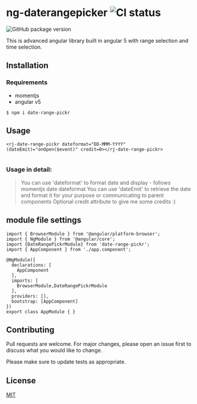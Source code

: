 # ng-daterangepicker ![CI status](https://img.shields.io/badge/build-passing-brightgreen.svg)

![GitHub package version](https://img.shields.io/badge/GitHub%20package%20version-0.0.2-blue.svg?style=popout)


This is advanced angular library built in angular 5 with range selection and time selection.

## Installation

### Requirements
* momentjs
* angular v5

`$ npm i date-range-pickr`

## Usage

```angular
<rj-date-range-pickr dateformat="DD-MMM-YYYY" (dateEmit)="onOpen($event)" credit=0></rj-date-range-pickr>


```
### Usage in detail:
> You can use 'dateformat' to format date and display - follows momentjs date dateformat
> You can use 'dateEmit' to retrieve the date and format it for your purpose or communicating to parent components
> Optional credit attribute to give me some credits :)



## module file settings
```
import { BrowserModule } from '@angular/platform-browser';
import { NgModule } from '@angular/core';
import {DateRangePickrModule} from 'date-range-pickr';
import { AppComponent } from './app.component';

@NgModule({
  declarations: [
    AppComponent
  ],
  imports: [
    BrowserModule,DateRangePickrModule
  ],
  providers: [],
  bootstrap: [AppComponent]
})
export class AppModule { }
```

## Contributing
Pull requests are welcome. For major changes, please open an issue first to discuss what you would like to change.

Please make sure to update tests as appropriate.

## License
[MIT](https://choosealicense.com/licenses/mit/)
